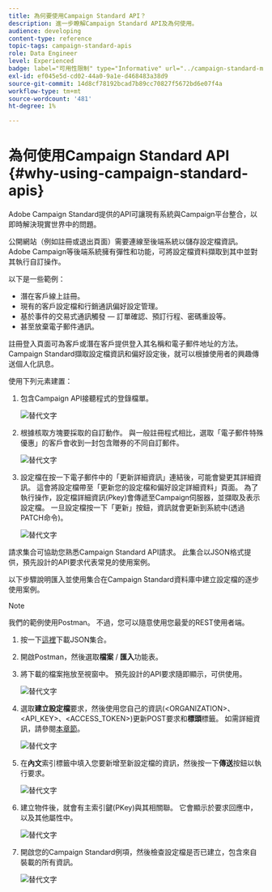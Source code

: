 ```yaml
---
title: 為何要使用Campaign Standard API？
description: 進一步瞭解Campaign Standard API及為何使用。
audience: developing
content-type: reference
topic-tags: campaign-standard-apis
role: Data Engineer
level: Experienced
badge: label="可用性限制" type="Informative" url="../campaign-standard-migration-home.md" tooltip="僅限Campaign Standard已移轉的使用者"
exl-id: ef045e5d-cd02-44a0-9a1e-d468483a38d9
source-git-commit: 14d8cf78192bcad7b89cc70827f5672bd6e07f4a
workflow-type: tm+mt
source-wordcount: '481'
ht-degree: 1%

---
```


# 為何使用Campaign Standard API {#why-using-campaign-standard-apis}

Adobe Campaign Standard提供的API可讓現有系統與Campaign平台整合，以即時解決現實世界中的問題。

公開網站（例如註冊或退出頁面）需要連線至後端系統以儲存設定檔資訊。 Adobe Campaign等後端系統擁有彈性和功能，可將設定檔資料擷取到其中並對其執行自訂操作。

以下是一些範例：

* 潛在客戶線上註冊。
* 現有的客戶設定檔和行銷通訊偏好設定管理。
* 基於事件的交易式通訊觸發 — 訂單確認、預訂行程、密碼重設等。
* 甚至放棄電子郵件通訊。

註冊登入頁面可為客戶或潛在客戶提供登入其名稱和電子郵件地址的方法。 Campaign Standard擷取設定檔資訊和偏好設定後，就可以根據使用者的興趣傳送個人化訊息。

使用下列元素建置：

1. 包含Campaign API接聽程式的登錄檔單。

   ![替代文字](assets/apis_uc1.png)

1. 根據核取方塊要採取的自訂動作。 與一般註冊程式相比，選取「電子郵件特殊優惠」的客戶會收到一封包含贈券的不同自訂郵件。

   ![替代文字](assets/apis_uc2.png)

1. 設定檔在按一下電子郵件中的「更新詳細資訊」連結後，可能會變更其詳細資訊。 這會將設定檔帶至「更新您的設定檔和偏好設定詳細資料」頁面。 為了執行操作，設定檔詳細資訊(Pkey)會傳遞至Campaign伺服器，並擷取及表示設定檔。 一旦設定檔按一下「更新」按鈕，資訊就會更新到系統中(透過PATCH命令)。

   ![替代文字](assets/apis_uc3.png)

請求集合可協助您熟悉Campaign Standard API請求。 此集合以JSON格式提供，預先設計的API要求代表常見的使用案例。

以下步驟說明匯入並使用集合在Campaign Standard資料庫中建立設定檔的逐步使用案例。

>[!NOTE]
>
>我們的範例使用Postman。 不過，您可以隨意使用您最愛的REST使用者端。

1. 按一下[這裡](https://helpx.adobe.com/content/dam/help/en/campaign/kb/working-with-acs-api/_jcr_content/main-pars/download_section/download-1/KB_postman_collection.json.zip)下載JSON集合。

1. 開啟Postman，然後選取&#x200B;**檔案** / **匯入**&#x200B;功能表。

1. 將下載的檔案拖放至視窗中。 預先設計的API要求隨即顯示，可供使用。

   ![替代文字](assets/postman_collection.png)

1. 選取&#x200B;**建立設定檔**&#x200B;要求，然後使用您自己的資訊(&lt;ORGANIZATION>、&lt;API_KEY>、&lt;ACCESS_TOKEN>)更新POST要求和&#x200B;**標頭**&#x200B;標籤。 如需詳細資訊，請參閱[本章節](setting-up-api-access.md)。

   ![替代文字](assets/postman_uc1.png)

1. 在&#x200B;**內文**&#x200B;索引標籤中填入您要新增至新設定檔的資訊，然後按一下&#x200B;**傳送**&#x200B;按鈕以執行要求。

   ![替代文字](assets/postman_uc2.png)

1. 建立物件後，就會有主索引鍵(PKey)與其相關聯。 它會顯示於要求回應中，以及其他屬性中。

   ![替代文字](assets/postman_uc3.png)

1. 開啟您的Campaign Standard例項，然後檢查設定檔是否已建立，包含來自裝載的所有資訊。

   ![替代文字](assets/postman_uc4.png)
